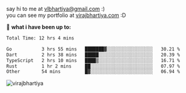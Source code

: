 say hi to me at [vlbhartiya@gmail.com](mailto:vlbhartiya@gmail.com) :)<br/>
you can see my portfolio at [virajbhartiya.com](https://virajbhartiya.com) :D<br/>


🚀 **what i have been up to:**

<!--START_SECTION:waka-->

```txt
Total Time: 12 hrs 4 mins

Go           3 hrs 55 mins   ███████▓░░░░░░░░░░░░░░░░░   30.21 %
Dart         2 hrs 38 mins   █████░░░░░░░░░░░░░░░░░░░░   20.39 %
TypeScript   2 hrs 10 mins   ████▒░░░░░░░░░░░░░░░░░░░░   16.71 %
Rust         1 hr 2 mins     ██░░░░░░░░░░░░░░░░░░░░░░░   07.97 %
Other        54 mins         █▓░░░░░░░░░░░░░░░░░░░░░░░   06.94 %
```

<!--END_SECTION:waka-->

<p align="left"> <img src="https://komarev.com/ghpvc/?username=virajbhartiya&color=blue" alt="virajbhartiya" /> </p>
